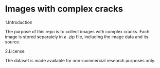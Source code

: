 # Images with complex cracks

1.Introduction

The purpose of this repo is to collect images with complex cracks. Each image is stored separately in a .zip file, including the image data and its source.

2.License

The dataset is made available for non-commercial research purposes only.
